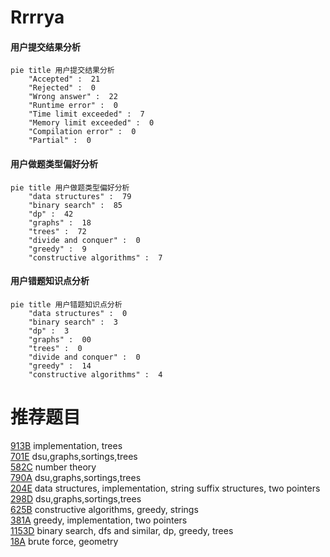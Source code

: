 # Rrrrya

<!-- tabs:start -->



#### **用户提交结果分析**

```mermaid
pie title 用户提交结果分析
    "Accepted" :  21
    "Rejected" :  0
    "Wrong answer" :  22
    "Runtime error" :  0
    "Time limit exceeded" :  7
    "Memory limit exceeded" :  0
    "Compilation error" :  0
    "Partial" :  0
```

#### **用户做题类型偏好分析**

```mermaid
pie title 用户做题类型偏好分析
    "data structures" :  79
    "binary search" :  85
    "dp" :  42
    "graphs" :  18
    "trees" :  72
    "divide and conquer" :  0
    "greedy" :  9
    "constructive algorithms" :  7
```
#### **用户错题知识点分析**

```mermaid
pie title 用户错题知识点分析
    "data structures" :  0
    "binary search" :  3
    "dp" :  3
    "graphs" :  00
    "trees" :  0
    "divide and conquer" :  0
    "greedy" :  14
    "constructive algorithms" :  4
```



<!-- tabs:end -->
# 推荐题目
[913B](https://codeforces.com/contest/913/problem/B)		implementation,
                        trees		  
[701E](https://codeforces.com/contest/701/problem/E)		dsu,graphs,sortings,trees		  
[582C](https://codeforces.com/contest/582/problem/C)		number theory		  
[790A](https://codeforces.com/contest/790/problem/A)		dsu,graphs,sortings,trees		  
[204E](https://codeforces.com/contest/204/problem/E)		data structures,
                        implementation,
                        string suffix structures,
                        two pointers		  
[298D](https://codeforces.com/contest/298/problem/D)		dsu,graphs,sortings,trees		  
[625B](https://codeforces.com/contest/625/problem/B)		constructive algorithms,
                        greedy,
                        strings		  
[381A](https://codeforces.com/contest/381/problem/A)		greedy,
                        implementation,
                        two pointers		  
[1153D](https://codeforces.com/contest/1153/problem/D)		binary search,
                        dfs and similar,
                        dp,
                        greedy,
                        trees		  
[18A](https://codeforces.com/contest/18/problem/A)		brute force,
                        geometry		  
